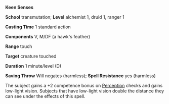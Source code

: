  **Keen Senses**

**School** transmutation; **Level** alchemist 1, druid 1, ranger 1

**Casting Time** 1 standard action

**Components** V, M/DF (a hawk's feather)

**Range** touch

**Target** creature touched

**Duration** 1 minute/level (D)

**Saving Throw** Will negates (harmless); **Spell Resistance** yes (harmless)

The subject gains a +2 competence bonus on [Perception](../../skills/perception.md#_perception) checks and gains low-light vision. Subjects that have low-light vision double the distance they can see under the effects of this spell.

